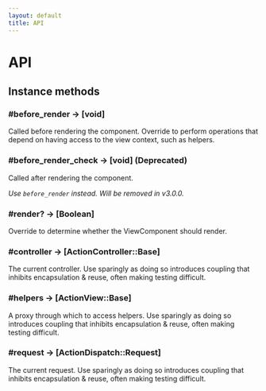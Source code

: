 ```yaml
---
layout: default
title: API
---
```


<!-- Warning: AUTO-GENERATED file, do not edit. Add code comments to your Ruby instead <3 -->

# API

## Instance methods

### #before_render → [void]

Called before rendering the component. Override to perform operations that depend on having access to the view context, such as helpers.

### #before_render_check → [void] (Deprecated)

Called after rendering the component.

_Use `before_render` instead. Will be removed in v3.0.0._

### #render? → [Boolean]

Override to determine whether the ViewComponent should render.

### #controller → [ActionController::Base]

The current controller. Use sparingly as doing so introduces coupling that inhibits encapsulation & reuse, often making testing difficult.

### #helpers → [ActionView::Base]

A proxy through which to access helpers. Use sparingly as doing so introduces coupling that inhibits encapsulation & reuse, often making testing difficult.

### #request → [ActionDispatch::Request]

The current request. Use sparingly as doing so introduces coupling that inhibits encapsulation & reuse, often making testing difficult.
